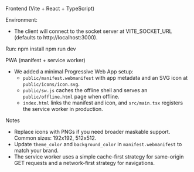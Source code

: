 Frontend (Vite + React + TypeScript)

Environment:
- The client will connect to the socket server at VITE_SOCKET_URL (defaults to http://localhost:3000).

Run:
  npm install
  npm run dev

PWA (manifest + service worker)
- We added a minimal Progressive Web App setup:
  - `public/manifest.webmanifest` with app metadata and an SVG icon at `public/icons/icon.svg`.
  - `public/sw.js` caches the offline shell and serves an `public/offline.html` page when offline.
  - `index.html` links the manifest and icon, and `src/main.tsx` registers the service worker in production.

Notes
- Replace icons with PNGs if you need broader maskable support. Common sizes: 192x192, 512x512.
- Update `theme_color` and `background_color` in `manifest.webmanifest` to match your brand.
- The service worker uses a simple cache-first strategy for same-origin GET requests and a network-first strategy for navigations.
